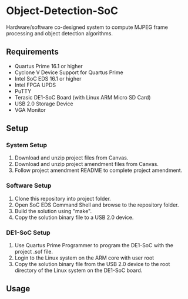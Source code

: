 # Object-Detection-SoC
Hardware/software co-designed system to compute MJPEG frame processing and object detection algorithms.

## Requirements ##
* Quartus Prime 16.1 or higher
* Cyclone V Device Support for Quartus Prime
* Intel SoC EDS 16.1 or higher
* Intel FPGA UPDS
* PuTTY
* Terasic DE1-SoC Board (with Linux ARM Micro SD Card)
* USB 2.0 Storage Device
* VGA Monitor

## Setup ##
### System Setup ###
1. Download and unzip project files from Canvas.
2. Download and unzip project amendment files from Canvas.
3. Follow project amendment README to complete project amendment.
### Software Setup ###
1. Clone this repository into project folder.
2. Open SoC EDS Command Shell and browse to the repository folder.
3. Build the solution using "make".
4. Copy the solution binary file to a USB 2.0 device.
### DE1-SoC Setup ###
1. Use Quartus Prime Programmer to program the DE1-SoC with the project .sof file.
2. Login to the Linux system on the ARM core with user root
3. Copy the solution binary file from the USB 2.0 device to the root directory of the Linux system on the DE1-SoC board. 

## Usage ##
